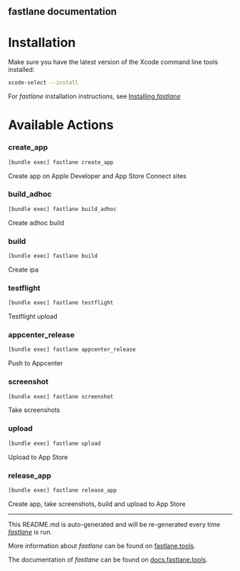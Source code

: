 fastlane documentation
----

# Installation

Make sure you have the latest version of the Xcode command line tools installed:

```sh
xcode-select --install
```

For _fastlane_ installation instructions, see [Installing _fastlane_](https://docs.fastlane.tools/#installing-fastlane)

# Available Actions

### create_app

```sh
[bundle exec] fastlane create_app
```

Create app on Apple Developer and App Store Connect sites

### build_adhoc

```sh
[bundle exec] fastlane build_adhoc
```

Create adhoc build

### build

```sh
[bundle exec] fastlane build
```

Create ipa

### testflight

```sh
[bundle exec] fastlane testflight
```

Testflight upload

### appcenter_release

```sh
[bundle exec] fastlane appcenter_release
```

Push to Appcenter

### screenshot

```sh
[bundle exec] fastlane screenshot
```

Take screenshots

### upload

```sh
[bundle exec] fastlane upload
```

Upload to App Store

### release_app

```sh
[bundle exec] fastlane release_app
```

Create app, take screenshots, build and upload to App Store

----

This README.md is auto-generated and will be re-generated every time [_fastlane_](https://fastlane.tools) is run.

More information about _fastlane_ can be found on [fastlane.tools](https://fastlane.tools).

The documentation of _fastlane_ can be found on [docs.fastlane.tools](https://docs.fastlane.tools).
